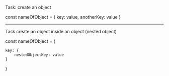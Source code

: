 Task: create an object

const nameOfObject = {
	key: value,
	anotherKey: value
}

*******************************************************
Task create an object inside an object (nested object)

const nameOfObject = {
	
	key: {
		nestedObjectKey: value
	}
}
